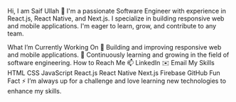Hi, I am Saif Ullah 👋
I'm a passionate Software Engineer with experience in React.js, React Native, and Next.js. I specialize in building responsive web and mobile applications. I'm eager to learn, grow, and contribute to any team.

What I’m Currently Working On
🔭 Building and improving responsive web and mobile applications.
🌱 Continuously learning and growing in the field of software engineering.
How to Reach Me
📫 LinkedIn
✉️ Email
My Skills
 HTML
 CSS
 JavaScript
 React.js
 React Native
 Next.js
 Firebase
 GitHub
Fun Fact
⚡ I’m always up for a challenge and love learning new technologies to enhance my skills.

